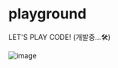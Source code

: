# playground 
LET'S PLAY CODE! (개발중...🛠)

![image](https://user-images.githubusercontent.com/46774456/124106085-d9e0ac00-da9e-11eb-973e-04a10b6a1597.png)

